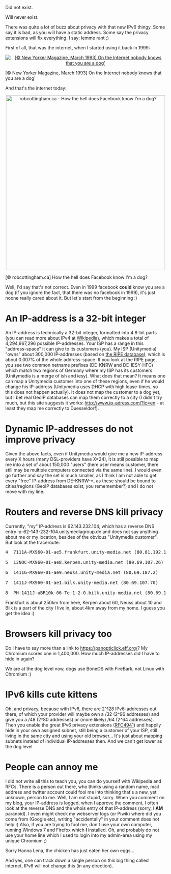 <html><body><p>Did not exist.

Will never exist.

There was quite a lot of buzz about privacy with that new IPv6 thingy. Some say it is bad, as you will have a static address. Some say the privacy extensions will fix everything. I say: lemme rant ;)

First of all, that was the internet, when I started using it back in 1999:

</p><p style="text-align: center;"><a href="http://en.wikipedia.org/wiki/On_the_Internet,_nobody_knows_you're_a_dog"><img class="aligncenter" src="https://upload.wikimedia.org/wikipedia/en/f/f8/Internet_dog.jpg" alt=" [© New Yorker Magazine, March 1993] On the Internet nobody knows that you are a dog'"></a>

[© New Yorker Magazine, March 1993] On the Internet nobody knows that you are a dog'</p>

And that's the internet today:

<p style="text-align: center;"><a href="http://www.robcottingham.ca/cartoon/archive/your-friend-just-sniffed-you-sniff-back-yn/"><img class="aligncenter" src="https://www.robcottingham.ca/cartoon/wp-content/webcomic/noise-to-signal/2010.05.14.dog.png" alt="robcottingham.ca - How the hell does Facebook know I'm a dog?" width="500" height="550">

</a>[© robcottingham.ca] How the hell does Facebook know I'm a dog?</p>

<p style="text-align: left;">Well, I'd say that's not correct. Even in 1999 facebook <strong>could</strong> know you are a dog (if you ignore the fact, that there was no facebook in 1999), it's just noone really cared about it. But let's start from the beginning :)</p>

<h1>An IP-address is a 32-bit integer</h1>

<p style="text-align: left;">An IP-address is technically a 32-bit integer, formatted into 4 8-bit parts (you can read more about IPv4 at <a href="http://en.wikipedia.org/wiki/IPv4">Wikipedia</a>), which makes a total of 4,294,967,296 possible IP-addresses. Your ISP has a range in this "address-space" it can give to its customers (you). My ISP (Unitymedia) "owns" about 300,000 IP-addresses (based on <a href="http://www.db.ripe.net/whois?searchtext=UNITYMEDIA-MNT&amp;inverse_attributes=mnt-by&amp;form_type=simple">the RIPE database</a>), which is about 0.007% of the whole address-space. If you look at the RIPE page, you see two common netname prefixes (DE-KNRW and ﻿DE-IESY-HFC) which match two regions of Germany where my ISP has its customers (Unitymedia is a merge of ish and iesy). What does that mean? It means one can map a Unitymedia customer into one of these regions, even if he would change his IP-address (Unitymedia uses DHCP with high lease-times, so this does not happen actually). It does not map the customer to a dog yet, but I bet real GeoIP databases can map them correctly to a city (I didn't try much, but this site suggests it works: <a href="http://www.ip-adress.com/?lc=en">http://www.ip-adress.com/?lc=en</a> - at least they map me correctly to Duesseldorf).</p>

<h1>Dynamic IP-addresses do not improve privacy</h1>

<p style="text-align: left;">Given the above facts, even if Unitymedia would give me a new IP-address every X hours (many DSL-providers have X=24), it is still possible to map me into a set of about 150,000 "users" (here user means customer, there still may be multiple computers connected via the same line). I would even go further and say the set is much smaller, as I think I am not able to get every "free" IP-address from DE-KNRW-*, as these should be bound to cities/regions (GeoIP databases exist, you rememember?) and I do not move with my line.</p>

<h1>Routers and reverse DNS kill privacy</h1>

<p style="text-align: left;">Currently, "my" IP-address is 62.143.232.104, which has a reverse DNS entry ﻿ip-62-143-232-104.unitymediagroup.de and does not say anything about me or my location, besides of the obvious "Unitymedia customer". But look at the traceroute:</p>

<pre>4  7111A-MX960-01-ae5.frankfurt.unity-media.net (80.81.192.181)

5  13NOC-MX960-01-ae8.kerpen.unity-media.net (80.69.107.26)

6  1411G-MX960-01-ae9.neuss.unity-media.net (80.69.107.2)

7  1411J-MX960-01-ae1.bilk.unity-media.net (80.69.107.70)

8  PH-1411J-uBR10k-06-Te-1-2-0.bilk.unity-media.net (80.69.102.106)</pre>

Frankfurt is about 250km from here, Kerpen about 60, Neuss about 10 and Bilk is a part of the city I live in, about 4km away from my home. I guess you get the idea :)

<h1>Browsers kill privacy too</h1>

Do I have to say more than a link to <a href="https://panopticlick.eff.org/">https://panopticlick.eff.org/</a>? My Chromium scores one in 1,400,000. How much IP-addresses did I have to hide in again?

We are at the dog level now, dogs use BoneOS with FireBark, not Linux with Chromium :)

<h1>IPv6 kills cute kittens</h1>

Oh, and privacy, because with IPv6, there are 2^128 IPv6-addresses out there, of which your provider will maybe own a /32 (2^96 addresses) and give you a /48 (2^80 addresses) or (more likely) /64 (2^64 addresses). Then you enable the great IPv6 privacy extensions (<a href="http://tools.ietf.org/html/rfc4941">RFC4941</a>) and happily hide in your own assigned subnet, still being a customer of your ISP, still living in the same city and using your old browser... It's just about mapping subnets instead of individual IP-addresses then. And we can't get lower as the dog level

<h1>People can annoy me</h1>

I did not write all this to teach you, you can do yourself with Wikipedia and RFCs. There is a person out there, who thinks using a random name, mail address and twitter account could fool me into thinking that's a new, yet unknown, person to me. Well, I am not stupid, sorry. When you comment on my blog, your IP-address is logged, when I approve the comment, I often look at the reverse DNS and the whois entry of that IP-address (sorry, I <strong>AM</strong> paranoid). I even might check my webserver logs (or Piwik) where did you come from (Google etc), writing "accidentally" in your comment does not help :) Also, if you are trying to fool me, don't use your own computer, running Windows 7 and Firefox which <strong>I</strong> installed. Oh, and probably do not use your home line which I used to login into my admin-area using my unique Chromium ;)

Sorry Hanna Lena, the chicken has just eaten her own eggs...

And yes, one can track down a single person on this big thing called internet, IPv6 will not change this (in any direction).</body></html>

